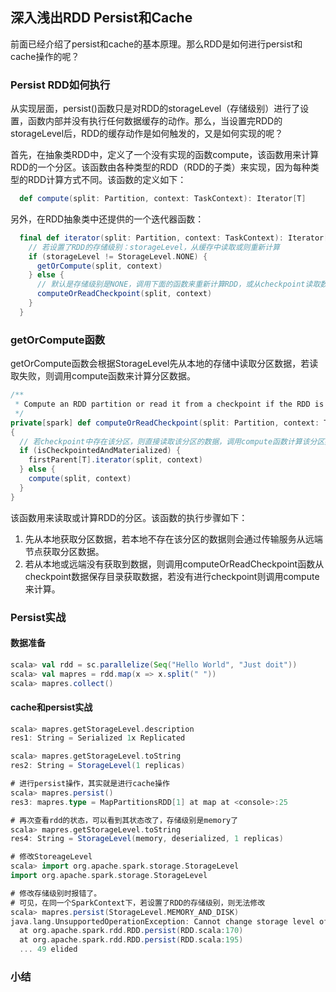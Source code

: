 ## 深入浅出RDD Persist和Cache

前面已经介绍了persist和cache的基本原理。那么RDD是如何进行persist和cache操作的呢？

### Persist RDD如何执行

从实现层面，persist()函数只是对RDD的storageLevel（存储级别）进行了设置，函数内部并没有执行任何数据缓存的动作。那么，当设置完RDD的storageLevel后，RDD的缓存动作是如何触发的，又是如何实现的呢？

首先，在抽象类RDD中，定义了一个没有实现的函数compute，该函数用来计算RDD的一个分区。该函数由各种类型的RDD（RDD的子类）来实现，因为每种类型的RDD计算方式不同。该函数的定义如下：

```scala
  def compute(split: Partition, context: TaskContext): Iterator[T]
```

另外，在RDD抽象类中还提供的一个迭代器函数：

```scala
  final def iterator(split: Partition, context: TaskContext): Iterator[T] = {
    // 若设置了RDD的存储级别：storageLevel，从缓存中读取或则重新计算
    if (storageLevel != StorageLevel.NONE) {
      getOrCompute(split, context)
    } else {
      // 默认是存储级别是NONE，调用下面的函数来重新计算RDD，或从checkpoint读取数据
      computeOrReadCheckpoint(split, context)
    }
  }
```

### getOrCompute函数

getOrCompute函数会根据StorageLevel先从本地的存储中读取分区数据，若读取失败，则调用compute函数来计算分区数据。

```scala
/**
 * Compute an RDD partition or read it from a checkpoint if the RDD is checkpointing.
 */
private[spark] def computeOrReadCheckpoint(split: Partition, context: TaskContext): Iterator[T] =
{
  // 若checkpoint中存在该分区，则直接读取该分区的数据，调用compute函数计算该分区数据
  if (isCheckpointedAndMaterialized) {
    firstParent[T].iterator(split, context)
  } else {
    compute(split, context)
  }
}
```

该函数用来读取或计算RDD的分区。该函数的执行步骤如下：

1. 先从本地获取分区数据，若本地不存在该分区的数据则会通过传输服务从远端节点获取分区数据。
2. 若从本地或远端没有获取到数据，则调用computeOrReadCheckpoint函数从checkpoint数据保存目录获取数据，若没有进行checkpoint则调用compute来计算。

### Persist实战

#### 数据准备

```scala
scala> val rdd = sc.parallelize(Seq("Hello World", "Just doit"))
scala> val mapres = rdd.map(x => x.split(" "))
scala> mapres.collect()
```

#### cache和persist实战

```scala
scala> mapres.getStorageLevel.description
res1: String = Serialized 1x Replicated

scala> mapres.getStorageLevel.toString
res2: String = StorageLevel(1 replicas)

# 进行persist操作，其实就是进行cache操作
scala> mapres.persist()
res3: mapres.type = MapPartitionsRDD[1] at map at <console>:25

# 再次查看rdd的状态，可以看到其状态改了，存储级别是memory了
scala> mapres.getStorageLevel.toString
res4: String = StorageLevel(memory, deserialized, 1 replicas)

# 修改StoreageLevel
scala> import org.apache.spark.storage.StorageLevel
import org.apache.spark.storage.StorageLevel

# 修改存储级别时报错了。
# 可见，在同一个SparkContext下，若设置了RDD的存储级别，则无法修改
scala> mapres.persist(StorageLevel.MEMORY_AND_DISK)
java.lang.UnsupportedOperationException: Cannot change storage level of an RDD after it was already assigned a level
  at org.apache.spark.rdd.RDD.persist(RDD.scala:170)
  at org.apache.spark.rdd.RDD.persist(RDD.scala:195)
  ... 49 elided
```

### 小结




